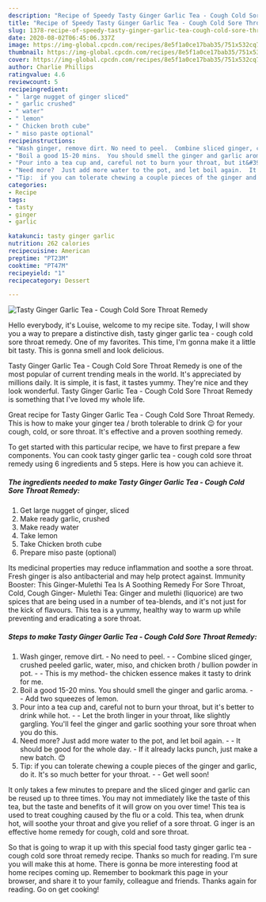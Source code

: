```yaml
---
description: "Recipe of Speedy Tasty Ginger Garlic Tea - Cough Cold Sore Throat Remedy"
title: "Recipe of Speedy Tasty Ginger Garlic Tea - Cough Cold Sore Throat Remedy"
slug: 1378-recipe-of-speedy-tasty-ginger-garlic-tea-cough-cold-sore-throat-remedy
date: 2020-08-02T06:45:06.337Z
image: https://img-global.cpcdn.com/recipes/8e5f1a0ce17bab35/751x532cq70/tasty-ginger-garlic-tea-cough-cold-sore-throat-remedy-recipe-main-photo.jpg
thumbnail: https://img-global.cpcdn.com/recipes/8e5f1a0ce17bab35/751x532cq70/tasty-ginger-garlic-tea-cough-cold-sore-throat-remedy-recipe-main-photo.jpg
cover: https://img-global.cpcdn.com/recipes/8e5f1a0ce17bab35/751x532cq70/tasty-ginger-garlic-tea-cough-cold-sore-throat-remedy-recipe-main-photo.jpg
author: Charlie Phillips
ratingvalue: 4.6
reviewcount: 5
recipeingredient:
- " large nugget of ginger sliced"
- " garlic crushed"
- " water"
- " lemon"
- " Chicken broth cube"
- " miso paste optional"
recipeinstructions:
- "Wash ginger, remove dirt. No need to peel.  Combine sliced ginger, crushed peeled garlic, water, miso, and chicken broth / bullion powder in pot.  This is my method- the chicken essence makes it tasty to drink for me."
- "Boil a good 15-20 mins.  You should smell the ginger and garlic aroma.  Add two squeezes of lemon."
- "Pour into a tea cup and, careful not to burn your throat, but it&#39;s better to drink while hot.  Let the broth linger in your throat, like slightly gargling.  You&#39;ll feel the ginger and garlic soothing your sore throat when you do this."
- "Need more?  Just add more water to the pot, and let boil again.  It should be good for the whole day.  If it already lacks punch, just make a new batch. 😊"
- "Tip:  if you can tolerate chewing a couple pieces of the ginger and garlic, do it. It&#39;s so much better for your throat.  Get well soon!"
categories:
- Recipe
tags:
- tasty
- ginger
- garlic

katakunci: tasty ginger garlic 
nutrition: 262 calories
recipecuisine: American
preptime: "PT23M"
cooktime: "PT47M"
recipeyield: "1"
recipecategory: Dessert

---
```



![Tasty Ginger Garlic Tea - Cough Cold Sore Throat Remedy](https://img-global.cpcdn.com/recipes/8e5f1a0ce17bab35/751x532cq70/tasty-ginger-garlic-tea-cough-cold-sore-throat-remedy-recipe-main-photo.jpg)

Hello everybody, it's Louise, welcome to my recipe site. Today, I will show you a way to prepare a distinctive dish, tasty ginger garlic tea - cough cold sore throat remedy. One of my favorites. This time, I'm gonna make it a little bit tasty. This is gonna smell and look delicious.

Tasty Ginger Garlic Tea - Cough Cold Sore Throat Remedy is one of the most popular of current trending meals in the world. It's appreciated by millions daily. It is simple, it is fast, it tastes yummy. They're nice and they look wonderful. Tasty Ginger Garlic Tea - Cough Cold Sore Throat Remedy is something that I've loved my whole life.

Great recipe for Tasty Ginger Garlic Tea - Cough Cold Sore Throat Remedy. This is how to make your ginger tea / broth tolerable to drink 😉 for your cough, cold, or sore throat. It&#39;s effective and a proven soothing remedy.


To get started with this particular recipe, we have to first prepare a few components. You can cook tasty ginger garlic tea - cough cold sore throat remedy using 6 ingredients and 5 steps. Here is how you can achieve it.

<!--inarticleads1-->

##### The ingredients needed to make Tasty Ginger Garlic Tea - Cough Cold Sore Throat Remedy:

1. Get  large nugget of ginger, sliced
1. Make ready  garlic, crushed
1. Make ready  water
1. Take  lemon
1. Take  Chicken broth cube
1. Prepare  miso paste (optional)


Its medicinal properties may reduce inflammation and soothe a sore throat. Fresh ginger is also antibacterial and may help protect against. Immunity Booster: This Ginger-Mulethi Tea Is A Soothing Remedy For Sore Throat, Cold, Cough Ginger- Mulethi Tea: Ginger and mulethi (liquorice) are two spices that are being used in a number of tea-blends, and it&#39;s not just for the kick of flavours. This tea is a yummy, healthy way to warm up while preventing and eradicating a sore throat. 

<!--inarticleads2-->

##### Steps to make Tasty Ginger Garlic Tea - Cough Cold Sore Throat Remedy:

1. Wash ginger, remove dirt. - No need to peel. -  - Combine sliced ginger, crushed peeled garlic, water, miso, and chicken broth / bullion powder in pot. -  - This is my method- the chicken essence makes it tasty to drink for me.
1. Boil a good 15-20 mins.  You should smell the ginger and garlic aroma. -  - Add two squeezes of lemon.
1. Pour into a tea cup and, careful not to burn your throat, but it&#39;s better to drink while hot. -  - Let the broth linger in your throat, like slightly gargling.  You&#39;ll feel the ginger and garlic soothing your sore throat when you do this.
1. Need more?  Just add more water to the pot, and let boil again. -  - It should be good for the whole day.  - If it already lacks punch, just make a new batch. 😊
1. Tip:  if you can tolerate chewing a couple pieces of the ginger and garlic, do it. It&#39;s so much better for your throat. -  - Get well soon!


It only takes a few minutes to prepare and the sliced ginger and garlic can be reused up to three times. You may not immediately like the taste of this tea, but the taste and benefits of it will grow on you over time! This tea is used to treat coughing caused by the flu or a cold. This tea, when drunk hot, will soothe your throat and give you relief of a sore throat. G inger is an effective home remedy for cough, cold and sore throat. 

So that is going to wrap it up with this special food tasty ginger garlic tea - cough cold sore throat remedy recipe. Thanks so much for reading. I'm sure you will make this at home. There is gonna be more interesting food at home recipes coming up. Remember to bookmark this page in your browser, and share it to your family, colleague and friends. Thanks again for reading. Go on get cooking!
